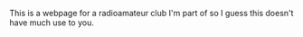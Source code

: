 This is a webpage for a radioamateur club I'm part of so I guess this doesn't have much use to you.
